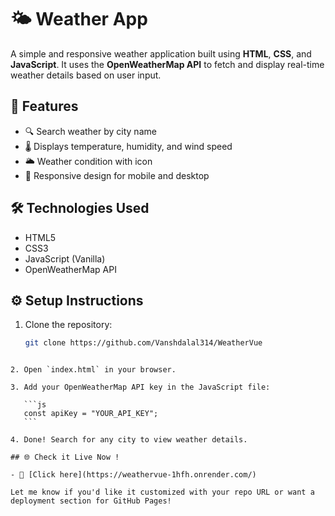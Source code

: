 # 🌤️ Weather App

A simple and responsive weather application built using **HTML**, **CSS**, and **JavaScript**. It uses the **OpenWeatherMap API** to fetch and display real-time weather details based on user input.

## 📌 Features

- 🔍 Search weather by city name
- 🌡️ Displays temperature, humidity, and wind speed
- 🌥️ Weather condition with icon
- 📱 Responsive design for mobile and desktop

## 🛠️ Technologies Used

- HTML5
- CSS3
- JavaScript (Vanilla)
- OpenWeatherMap API

## ⚙️ Setup Instructions

1. Clone the repository:
   ```bash
   git clone https://github.com/Vanshdalal314/WeatherVue
````

2. Open `index.html` in your browser.

3. Add your OpenWeatherMap API key in the JavaScript file:

   ```js
   const apiKey = "YOUR_API_KEY";
   ```

4. Done! Search for any city to view weather details.

## 🌐 Check it Live Now !

- 🔗 [Click here](https://weathervue-1hfh.onrender.com/)

Let me know if you'd like it customized with your repo URL or want a deployment section for GitHub Pages!
